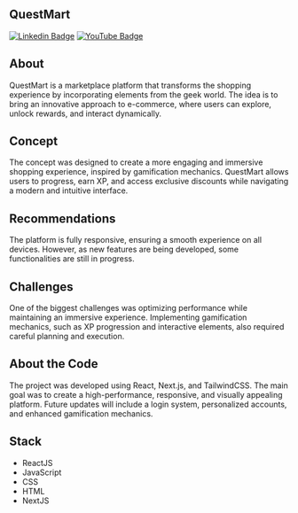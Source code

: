 ## QuestMart
[![Linkedin Badge](https://img.shields.io/badge/Gabriel%20Rodrigues-blue?style=flat-square&logo=Linkedin&logoColor=white)](https://www.linkedin.com/in/gabrielolirod/)
[![YouTube Badge](https://img.shields.io/badge/Gabriel%20de%20Oliveira%20Rodrigues-red?style=flat-square&logo=YouTube)](https://www.youtube.com/channel/UCzvn5ZUBETUFRwwL6pgUoWQ)


## About
QuestMart is a marketplace platform that transforms the shopping experience by incorporating elements from the geek world. The idea is to bring an innovative approach to e-commerce, where users can explore, unlock rewards, and interact dynamically.

## Concept
The concept was designed to create a more engaging and immersive shopping experience, inspired by gamification mechanics. QuestMart allows users to progress, earn XP, and access exclusive discounts while navigating a modern and intuitive interface.

## Recommendations
The platform is fully responsive, ensuring a smooth experience on all devices. However, as new features are being developed, some functionalities are still in progress.

## Challenges
One of the biggest challenges was optimizing performance while maintaining an immersive experience. Implementing gamification mechanics, such as XP progression and interactive elements, also required careful planning and execution.

## About the Code
The project was developed using React, Next.js, and TailwindCSS. The main goal was to create a high-performance, responsive, and visually appealing platform. Future updates will include a login system, personalized accounts, and enhanced gamification mechanics.

## Stack
* ReactJS
* JavaScript
* CSS
* HTML
* NextJS
